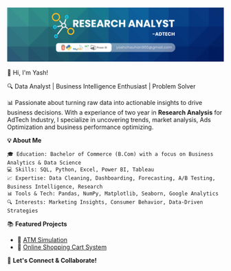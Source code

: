 ![Your Banner](banner/2.png)

👋 Hi, I'm Yash!

🔍 Data Analyst | Business Intelligence Enthusiast | Problem Solver

📊 Passionate about turning raw data into actionable insights to drive business decisions. With a experiance of two year in **Research Analysis** for AdTech Industry, I specialize in uncovering trends, market analysis, Ads Optimization and business performance optimizing.

**💡 About Me**

    🎓 Education: Bachelor of Commerce (B.Com) with a focus on Business Analytics & Data Science
    💻 Skills: SQL, Python, Excel, Power BI, Tableau
    📈 Expertise: Data Cleaning, Dashboarding, Forecasting, A/B Testing, Business Intelligence, Research
    📊 Tools & Tech: Pandas, NumPy, Matplotlib, Seaborn, Google Analytics
    🔍 Interests: Marketing Insights, Consumer Behavior, Data-Driven Strategies

📚 **Featured Projects**  

- 🔗 [ATM Simulation](https://github.com/404YashNotFound/my_python/blob/8c801687a57b7be9ef0bd8e9c9edd0c945af51a8/ATM_simulation.ipynb)  
- 🔗 [Online Shopping Cart System](https://github.com/404YashNotFound/my_python/blob/8c801687a57b7be9ef0bd8e9c9edd0c945af51a8/Cart_and_Purchase.ipynb)  


🔔 **Let's Connect & Collaborate!** 

